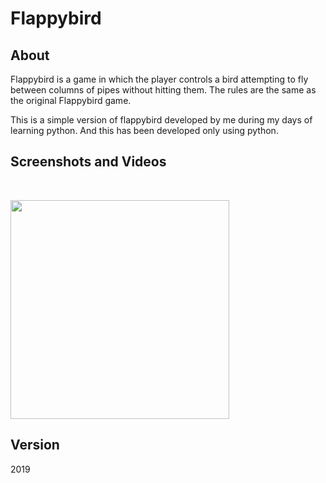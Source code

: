 # Flappybird

## About
<p>Flappybird is a game in which the player controls a bird attempting to fly between columns of pipes without hitting them. The rules are the same as the original Flappybird game.</p>

<p>This is a simple version of flappybird developed by me during my days of learning python. And this has been developed only using python.</p>

## Screenshots and Videos
<br>
<p>
  <img src="https://github.com/shree675/Flappybird/tree/master/Screenshots/Screenshot (149).png" height="350" width="350">
</p>

## Version
2019
